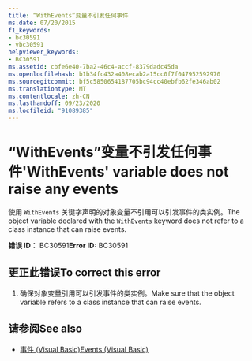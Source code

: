 ```yaml
---
title: “WithEvents”变量不引发任何事件
ms.date: 07/20/2015
f1_keywords:
- bc30591
- vbc30591
helpviewer_keywords:
- BC30591
ms.assetid: cbfe6e40-7ba2-46c4-accf-8379dadc45da
ms.openlocfilehash: b1b34fc432a408ecab2a15cc0f7f047952592970
ms.sourcegitcommit: bf5c5850654187705bc94cc40ebfb62fe346ab02
ms.translationtype: MT
ms.contentlocale: zh-CN
ms.lasthandoff: 09/23/2020
ms.locfileid: "91089385"
---
```

# <a name="withevents-variable-does-not-raise-any-events"></a><span data-ttu-id="135c0-102">“WithEvents”变量不引发任何事件</span><span class="sxs-lookup"><span data-stu-id="135c0-102">'WithEvents' variable does not raise any events</span></span>

<span data-ttu-id="135c0-103">使用 `WithEvents` 关键字声明的对象变量不引用可以引发事件的类实例。</span><span class="sxs-lookup"><span data-stu-id="135c0-103">The object variable declared with the `WithEvents` keyword does not refer to a class instance that can raise events.</span></span>  
  
 <span data-ttu-id="135c0-104">**错误 ID：** BC30591</span><span class="sxs-lookup"><span data-stu-id="135c0-104">**Error ID:** BC30591</span></span>  
  
## <a name="to-correct-this-error"></a><span data-ttu-id="135c0-105">更正此错误</span><span class="sxs-lookup"><span data-stu-id="135c0-105">To correct this error</span></span>  
  
1. <span data-ttu-id="135c0-106">确保对象变量引用可以引发事件的类实例。</span><span class="sxs-lookup"><span data-stu-id="135c0-106">Make sure that the object variable refers to a class instance that can raise events.</span></span>  
  
## <a name="see-also"></a><span data-ttu-id="135c0-107">请参阅</span><span class="sxs-lookup"><span data-stu-id="135c0-107">See also</span></span>

- [<span data-ttu-id="135c0-108">事件 (Visual Basic)</span><span class="sxs-lookup"><span data-stu-id="135c0-108">Events (Visual Basic)</span></span>](../programming-guide/language-features/events/index.md)

